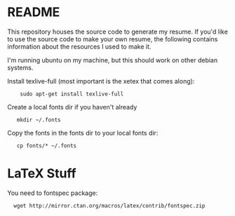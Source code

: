 README
======
This repository houses the source code to generate my resume. If you'd
like to use the source code to make your own resume, the following
contains information about the resources I used to make it.

I'm running ubuntu on my machine, but this should work on other debian
systems.

Install texlive-full (most important is the xetex that comes along):

        sudo apt-get install texlive-full

Create a local fonts dir if you haven't already
       
       mkdir ~/.fonts

Copy the fonts in the fonts dir to your local fonts dir:

       cp fonts/* ~/.fonts

LaTeX Stuff
===========

You need to fontspec package:

      wget http://mirror.ctan.org/macros/latex/contrib/fontspec.zip
